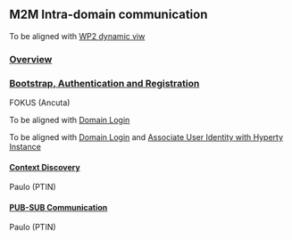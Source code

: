 ## M2M Intra-domain communication

To be aligned with [WP2 dynamic viw](https://github.com/reTHINK-project/architecture/tree/master/docs/dynamic-view/M2M%20Communication)

### [Overview](m2m-comm-overview.md) 

### [Bootstrap, Authentication and Registration](m2m-bootstrap-auth-registration.md)
FOKUS (Ancuta)

To be aligned with [Domain Login](../identity-management/domain-login.md) 

To be aligned with [Domain Login](../basics/deploy-hyperty.md) and [Associate User Identity with Hyperty Instance](../identity-management/user-to-hyperty-binding.md)

#### [Context Discovery](m2m-intra-comm-3-discovery.md)

Paulo (PTIN)

#### [PUB-SUB Communication](m2m-intra-comm-4-pub-sub.md)

Paulo (PTIN)
